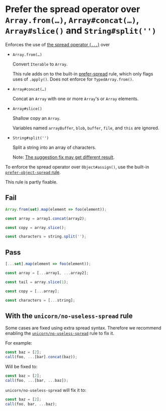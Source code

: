 # Prefer the spread operator over `Array.from(…)`, `Array#concat(…)`, `Array#slice()` and `String#split('')`

Enforces the use of [the spread operator (`...`)](https://developer.mozilla.org/en-US/docs/Web/JavaScript/Reference/Operators/Spread_syntax) over

- `Array.from(…)`

	Convert `Iterable` to `Array`.

	This rule adds on to the built-in [prefer-spread](https://eslint.org/docs/rules/prefer-spread) rule, which only flags uses of `.apply()`. Does not enforce for `TypedArray.from()`.

- `Array#concat(…)`

	Concat an `Array` with one or more `Array`'s or `Array` elements.

- `Array#slice()`

	Shallow copy an `Array`.

	Variables named `arrayBuffer`, `blob`, `buffer`, `file`, and `this` are ignored.

- `String#split('')`

	Split a string into an array of characters.

	Note: [The suggestion fix may get different result](https://stackoverflow.com/questions/4547609/how-to-get-character-array-from-a-string/34717402#34717402).

To enforce the spread operator over `Object#assign()`, use the built-in [`prefer-object-spread` rule](https://eslint.org/docs/rules/prefer-object-spread).

This rule is partly fixable.

## Fail

```js
Array.from(set).map(element => foo(element));
```

```js
const array = array1.concat(array2);
```

```js
const copy = array.slice();
```

```js
const characters = string.split('');
```

## Pass

```js
[...set].map(element => foo(element));
```

```js
const array = [...array1, ...array2];
```

```js
const tail = array.slice(1);
```

```js
const copy = [...array];
```

```js
const characters = [...string];
```

## With the `unicorn/no-useless-spread` rule

Some cases are fixed using extra spread syntax. Therefore we recommend enabling the [`unicorn/no-useless-spread`](./no-useless-spread.md) rule to fix it.

For example:

```js
const baz = [2];
call(foo, ...[bar].concat(baz));
```

Will be fixed to:

```js
const baz = [2];
call(foo, ...[bar, ...baz]);
```

`unicorn/no-useless-spread` will fix it to:

```js
const baz = [2];
call(foo, bar, ...baz);
```
